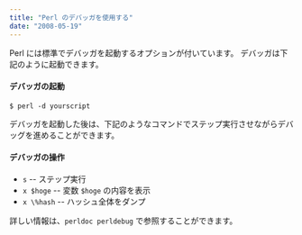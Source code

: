 ```yaml
---
title: "Perl のデバッガを使用する"
date: "2008-05-19"
---
```


Perl には標準でデバッガを起動するオプションが付いています。
デバッガは下記のように起動できます。

#### デバッガの起動

~~~
$ perl -d yourscript
~~~

デバッガを起動した後は、下記のようなコマンドでステップ実行させながらデバッグを進めることができます。

#### デバッガの操作

- `s` -- ステップ実行
- `x $hoge` -- 変数 `$hoge` の内容を表示
- `x \%hash` -- ハッシュ全体をダンプ

詳しい情報は、`perldoc perldebug` で参照することができます。

